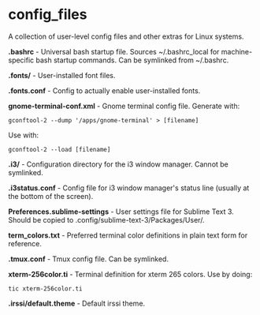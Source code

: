 config_files
============
A collection of user-level config files and other extras for Linux systems.


**.bashrc** - Universal bash startup file. Sources ~/.bashrc_local for machine-specific bash startup commands. Can be symlinked from ~/.bashrc.

**.fonts/** - User-installed font files.

**.fonts.conf** - Config to actually enable user-installed fonts.

**gnome-terminal-conf.xml** - Gnome terminal config file.
Generate with:

    gconftool-2 --dump '/apps/gnome-terminal' > [filename]

Use with:

    gconftool-2 --load [filename]


**.i3/** - Configuration directory for the i3 window manager. Cannot be symlinked.

**.i3status.conf** - Config file for i3 window manager's status line (usually at the bottom of the screen).

**Preferences.sublime-settings** - User settings file for Sublime Text 3. Should be copied to .config/sublime-text-3/Packages/User/.

**term_colors.txt** - Preferred terminal color definitions in plain text form for reference.

**.tmux.conf** - Tmux config file. Can be symlinked.

**xterm-256color.ti** - Terminal definition for xterm 265 colors.
Use by doing:

    tic xterm-256color.ti

**.irssi/default.theme** - Default irssi theme.
